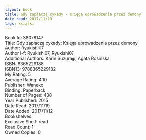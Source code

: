 ```yaml
---
layout: book
title: Gdy zapłaczą cykady - Księga uprowadzenia przez demony
date_read: 2017/11/19
tags: książki
---
```


Book Id: 38078147<br />
Title: Gdy zapłaczą cykady: Księga uprowadzenia przez demony<br />
Author: Ryukishi07<br />
Author l-f: Ryukishi07, Ryukishi07<br />
Additional Authors: Karin Suzuragi, Agata Rosińska<br />
ISBN: 8365229188<br />
ISBN13: 9788365229182<br />
My Rating: 5<br />
Average Rating: 4.10<br />
Publisher: Waneko<br />
Binding: Paperback<br />
Number of Pages: 438<br />
Year Published: 2015<br />
Date Read: 2017/11/19<br />
Date Added: 2017/11/12<br />
Bookshelves: <br />
Exclusive Shelf: read<br />
Read Count: 1<br />
Owned Copies: 0<br />


